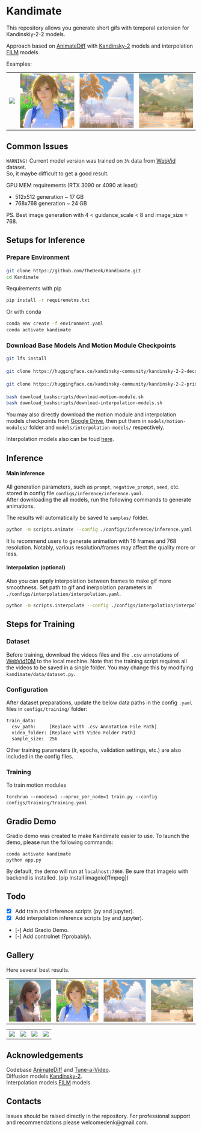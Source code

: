 # Kandimate

This repository allows you generate short gifs with temporal extension for Kandinskiy-2-2 models.

Approach based on [AnimateDiff](https://github.com/guoyww/AnimateDiff) with [Kandinsky-2](https://github.com/ai-forever/Kandinsky-2) models and interpolation [FILM](https://github.com/dajes/frame-interpolation-pytorch/releases/tag/v1.0.0) models.

Examples:  

<table width="800" class="center">
    <tr>
    <td><img src="docs/gifs/examples/real_girl/181945330600420966.gif" loop=3></td>
    <td><img src="docs/gifs/examples/anime_girl/8311767559332823379.gif" loop=3></td>
    <td><img src="docs/gifs/examples/anime_nature/4600565812032460915.gif" loop=infinite></td>
    <td><img src="docs/gifs/examples/anime_nature/8831841692488764364.gif" loop=infinite></td>
    </tr>
</table>  

## Common Issues
`WARNING!` Current model version was trained on `3%` data from [WebVid](https://github.com/m-bain/webvid) dataset.  
So, it maybe difficult to get a good result.

GPU MEM requirements (RTX 3090 or 4090 at least):
- 512x512 generation ~ 17 GB
- 768x768 generation ~ 24 GB

PS.
Best image generation with 4 < guidance_scale < 8  and image_size = 768.

## Setups for Inference
### Prepare Environment

```bash
git clone https://github.com/TheDenk/Kandimate.git
cd Kandimate
```

Requirements with pip
```bash
pip install -r requiremetns.txt
```

Or with conda
```bash
conda env create -f environment.yaml
conda activate kandimate
```

### Download Base Models And Motion Module Checkpoints
```bash
git lfs install

git clone https://huggingface.co/kandinsky-community/kandinsky-2-2-decoder ./models/kandinsky-2-2-decoder

git clone https://huggingface.co/kandinsky-community/kandinsky-2-2-prior ./models/kandinsky-2-2-prior

bash download_bashscripts/download-motion-module.sh
bash download_bashscripts/download-interpolation-models.sh
```
You may also directly download the motion module and interpolation models checkpoints from [Google Drive](https://drive.google.com/drive/folders/1GYMJ6ZJMljikSPkbJQNIbORqtdJjHBD0?usp=sharing), then put them in `models/motion-modules/` folder and  `models/interpolation-models/` respectively.  

Interpolation models also can be foud [here](https://github.com/dajes/frame-interpolation-pytorch/releases/tag/v1.0.0).  

## Inference    
  
#### Main inference

All generation parameters, such as `prompt`, `negative_prompt`, `seed`, etc. stored in config file `configs/inference/inference.yaml`.   
After downloading the all models, run the following commands to generate animations.  

The results will automatically be saved to `samples/` folder.  

```bash
python -m scripts.animate --config ./configs/inference/inference.yaml
```
  
It is recommend users to generate animation with 16 frames and 768 resolution. Notably, various resolution/frames may affect the quality more or less.  
  
#### Interpolation (optional)

Also you can apply interpolation between frames to make gif more smoothness.
Set path to gif and inerpolation parameters in `./configs/interpolation/interpolation.yaml`.
  
```bash
python -m scripts.interpolate --config ./configs/interpolation/interpolation.yaml
```
  
## Steps for Training

### Dataset
Before training, download the videos files and the `.csv` annotations of [WebVid10M](https://maxbain.com/webvid-dataset/) to the local mechine.
Note that the training script requires all the videos to be saved in a single folder. You may change this by modifying `kandimate/data/dataset.py`.

### Configuration
After dataset preparations, update the below data paths in the config `.yaml` files in `configs/training/` folder:
```
train_data:
  csv_path:     [Replace with .csv Annotation File Path]
  video_folder: [Replace with Video Folder Path]
  sample_size:  256
```
Other training parameters (lr, epochs, validation settings, etc.) are also included in the config files.

### Training
To train motion modules
```
torchrun --nnodes=1 --nproc_per_node=1 train.py --config configs/training/training.yaml
```

## Gradio Demo
Gradio demo was created to make Kandimate easier to use. To launch the demo, please run the following commands:
```
conda activate kandimate
python app.py
```
By default, the demo will run at `localhost:7860`.
Be sure that imageio with backend is installed. (pip install imageio[ffmpeg])

## Todo
- [x] Add train and inference scripts (py and jupyter).
- [x] Add interpolation inference scripts (py and jupyter).
- [-] Add Gradio Demo.
- [-] Add controlnet (?probably). 

## Gallery
Here several best results.

<table width="800" class="center">
    <tr>
    <td><img src="docs/gifs/examples/anime_girl/752189959033839891.gif"></td>
    <td><img src="docs/gifs/examples/anime_girl/8311767559332823379.gif"></td>
    <td><img src="docs/gifs/examples/anime_nature/4600565812032460915.gif"></td>
    <td><img src="docs/gifs/examples/anime_nature/8831841692488764364.gif"></td>
    </tr>
</table>  
<table width="800" class="center">
    <tr>
    <td><img src="docs/gifs/examples/real_girl/181945330600420966.gif"></td>
    <td><img src="docs/gifs/examples/real_girl/1514380906832080732.gif"></td>
    <td><img src="docs/gifs/examples/real_girl/7055896805879472868.gif"></td>
    <td><img src="docs/gifs/examples/real_girl/8908903743535013658.gif"></td>
    </tr>
</table>  

## Acknowledgements
Codebase [AnimateDiff](https://github.com/guoyww/AnimateDiff) and [Tune-a-Video](https://github.com/showlab/Tune-A-Video).  
Diffusion models [Kandinsky-2](https://github.com/ai-forever/Kandinsky-2).  
Interpolation models [FILM](https://github.com/google-research/frame-interpolation) models.  

## Contacts
<p>Issues should be raised directly in the repository. For professional support and recommendations please <a>welcomedenk@gmail.com</a>.</p>